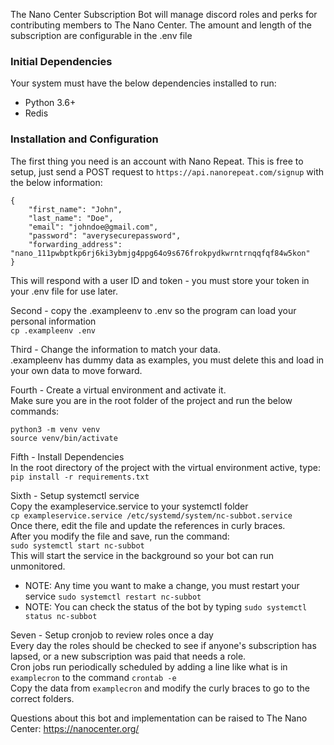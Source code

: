 The Nano Center Subscription Bot will manage discord roles and perks for contributing members to The Nano Center.
The amount and length of the subscription are configurable in the .env file

### Initial Dependencies
Your system must have the below dependencies installed to run:
- Python 3.6+
- Redis

### Installation and Configuration
The first thing you need is an account with Nano Repeat.  This is free to setup, just send a POST request to `https://api.nanorepeat.com/signup` with the below information:
```
{
    "first_name": "John",
    "last_name": "Doe",
    "email": "johndoe@gmail.com",
    "password": "averysecurepassword",
    "forwarding_address": "nano_111pwbptkp6rj6ki3ybmjg4ppg64o9s676frokpydkwrntrnqqfqf84w5kon"
}
```
This will respond with a user ID and token - you must store your token in your .env file for use later.

Second - copy the .exampleenv to .env so the program can load your personal information  
`cp .exampleenv .env`

Third - Change the information to match your data.  
.exampleenv has dummy data as examples, you must delete this and load in your own data to move forward.

Fourth - Create a virtual environment and activate it.  
Make sure you are in the root folder of the project and run the below commands:

`python3 -m venv venv`  
`source venv/bin/activate`

Fifth - Install Dependencies  
In the root directory of the project with the virtual environment active, type:  
`pip install -r requirements.txt`

Sixth - Setup systemctl service  
Copy the exampleservice.service to your systemctl folder  
`cp exampleservice.service /etc/systemd/system/nc-subbot.service`  
Once there, edit the file and update the references in curly braces.  
After you modify the file and save, run the command:  
`sudo systemctl start nc-subbot`  
This will start the service in the background so your bot can run unmonitored.
- NOTE: Any time you want to make a change, you must restart your service `sudo systemctl restart nc-subbot`
- NOTE: You can check the status of the bot by typing `sudo systemctl status nc-subbot`

Seven - Setup cronjob to review roles once a day  
Every day the roles should be checked to see if anyone's subscription has lapsed, or a new subscription was paid that needs a role.  
Cron jobs run periodically scheduled by adding a line like what is in `examplecron` to the command `crontab -e`  
Copy the data from `examplecron` and modify the curly braces to go to the correct folders.

Questions about this bot and implementation can be raised to The Nano Center: https://nanocenter.org/